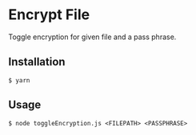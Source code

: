 # Encrypt File
Toggle encryption for given file and a pass phrase.

## Installation
`$ yarn`

## Usage
`$ node toggleEncryption.js <FILEPATH> <PASSPHRASE>`
